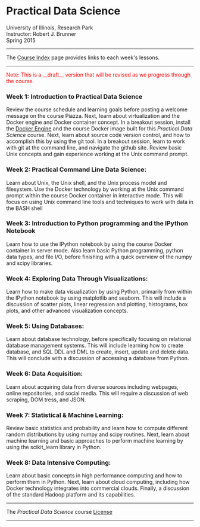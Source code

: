 # Practical Data Science

University of Illinois, Research Park    
Instructor: Robert J. Brunner    
Spring 2015  

-----

The [Course Index](http://nbviewer.ipython.org/github/ProfessorBrunner/rp-pds15/blob/master/index.ipynb) page provides links to each week's lessons.

-----

<font color = "red">
Note: This is a __draft__ version that will be revised as we progress through the course.
</font>

### Week 1: Introduction to Practical Data Science 

Review the course schedule and learning goals before posting a welcome
message on the course Piazza. Next, learn about virtualization and the
Docker engine and Docker container concept. In a breakout session,
install the [Docker Engine](Week0/Docker.md) and the course Docker image
built for this _Practical Data Science_ course. Next, learn about source
code version control, and how to accomplish this by using the git tool.
In a breakout session, learn to work with git at the command line, and
navigate the github site. Review basic Unix concepts and gain experience
working at the Unix command prompt.

### Week 2: Practical Command Line Data Science:  

Learn about Unix, the Unix shell, and the Unix process model and
filesystem. Use the Docker technology by working at the Unix command
prompt within the course Docker container in interactive mode. This will
focus on using Unix command line tools and techniques to work with data
in the BASH shell

### Week 3: Introduction to Python programming and the IPython Notebook

Learn how to use the IPython notebook by using the course Docker
container in server mode. Also learn basic Python programming, python
data types, and file I/O, before finishing with a quick overview of the
numpy and scipy libraries.

### Week 4: Exploring Data Through Visualizations:  
 
Learn how to make data visualization by using Python, primarily from
within the IPython notebook by using matplotlib and seaborn. This will
include a discussion of scatter plots, linear regression and plotting,
histograms, box plots, and other advanced visualization concepts.

<!-- Note: I have had to move this elsewhere, perhaps into Week 6

Using Python DataFrames (Pandas):  

Learn about the _Data Frame_ concept and how to use it within Python by
using the Pandas library. This will include ways to load and work with
large tabular data, and to performa basic data operations like cleaning,
transforming, merging, and reshaping.
-->

### Week 5: Using Databases:  

Learn about database technology, before specifically focusing on
relational database management systems. This will include learning how
to create database, and SQL DDL and DML to create, insert, update and
delete data. This will conclude with a discussion of accessing a
database from Python.

### Week 6: Data Acquisition:  

Learn about acquiring data from diverse sources including webpages,
online repositories, and social media. This will require a discussion of
web scraping, DOM tress, and JSON.

### Week 7: Statistical & Machine Learning:  
 
Review basic statistics and probability and learn how to compute
different random distributions  by using numpy and scipy routines. Next,
learn about machine learning and basic approaches to perform machine
learning by using the scikit_learn library in Python.

### Week 8: Data Intensive Computing:  

Learn about basic concepts in high performance computing and how to
perform them in Python. Next, learn about cloud computing, including how
Docker technology integrates into commercial clouds. Finally, a
discussion of the standard Hadoop platform and its capabilities.

-----

The _Practical Data Science_ course [License](LICENSE.md)

-----
